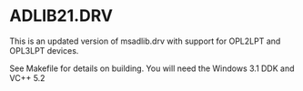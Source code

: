 ADLIB21.DRV
===========

This is an updated version of msadlib.drv
with support for OPL2LPT and OPL3LPT devices.

See Makefile for details on building. You will
need the Windows 3.1 DDK and VC++ 5.2
